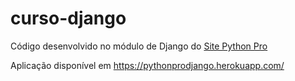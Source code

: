 # curso-django
Código desenvolvido no módulo de Django do [Site Python Pro](www.python.pro.br)

Aplicação disponível em https://pythonprodjango.herokuapp.com/
